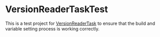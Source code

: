 # VersionReaderTaskTest

This is a test project for [VersionReaderTask]() to ensure that the build and variable setting process is working correctly.

